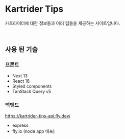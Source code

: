 # Kartrider Tips

카트라이더에 대한 정보들과 여러 팁들을 제공하는 사이트입니다.

<br>

## 사용 된 기술

### 프론트
- Next 13
- React 18
- Styled components
- TanStack Query v5

### 백엔드
https://kartrider-tips-api.fly.dev/
- express
- fly.io (node app 배포)
